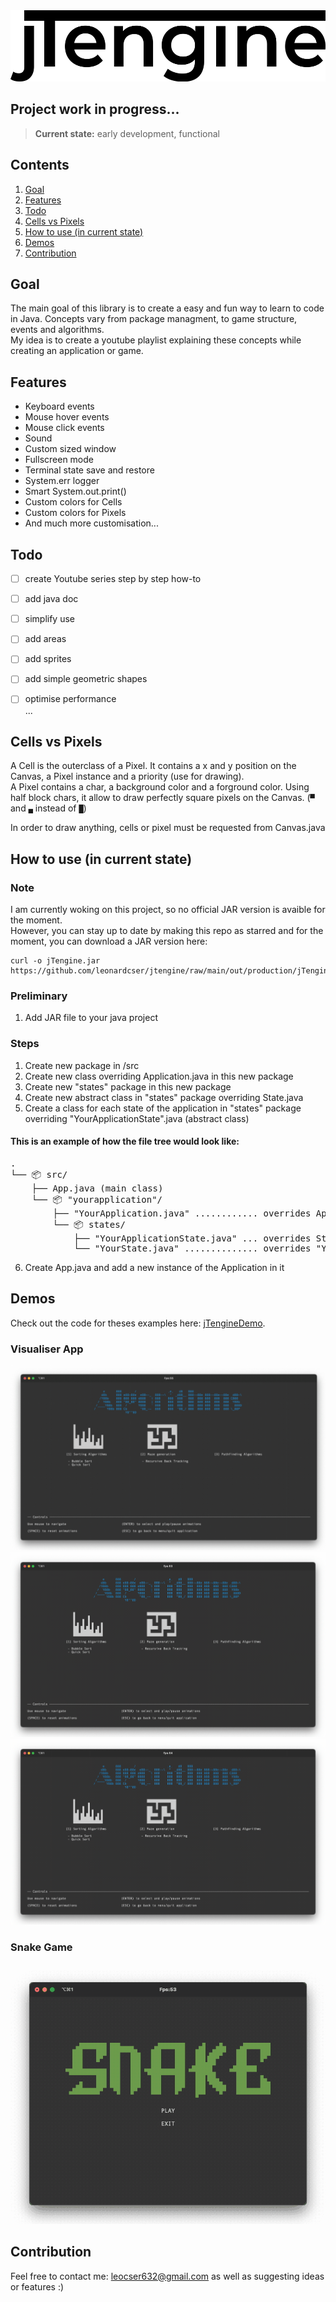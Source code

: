 <img src="res/jTengineLogo.png" alt="C++ Logo" width="514" height="114" />

## Project work in progress... 
> **Current state:** early development, functional

## Contents

1. [Goal](#goal)
2. [Features](#features)
3. [Todo](#todo)
4. [Cells vs Pixels](#cells-vs-pixels)
5. [How to use (in current state)](#how-to-use)
6. [Demos](#demos)
7. [Contribution](#contribution)


<a name="goal"></a>
## Goal
The main goal of this library is to create a easy and fun way to learn to code in Java. Concepts vary from package managment, to game structure, events and algorithms.  
My idea is to create a youtube playlist explaining these concepts while creating an application or game.


<a name="features"></a>
## Features
- Keyboard events
- Mouse hover events
- Mouse click events
- Sound
- Custom sized window
- Fullscreen mode
- Terminal state save and restore
- System.err logger
- Smart System.out.print()
- Custom colors for Cells
- Custom colors for Pixels
- And much more customisation...


<a name="todo"></a>
## Todo
- [ ] create Youtube series step by step how-to
- [ ] add java doc
- [ ] simplify use
- [ ] add areas
- [ ] add sprites
- [ ] add simple geometric shapes  
- [ ] optimise performance  
...


<a name="cells-vs-pixels"></a>
## Cells vs Pixels
A Cell is the outerclass of a Pixel. It contains a x and y position on the Canvas, a Pixel instance and a priority (use for drawing).  
A Pixel contains a char, a background color and a forground color. Using half block chars, it allow to draw perfectly square pixels on the Canvas. (`▀` and `▄` instead of `█`)


In order to draw anything, cells or pixel must be requested from Canvas.java


<a name="how-to-use"></a>
## How to use (in current state)
### Note
I am currently woking on this project, so no official JAR version is avaible for the moment.  
However, you can stay up to date by making this repo as starred and for the moment, you can download a JAR version here:
```console
curl -o jTengine.jar https://github.com/leonardcser/jtengine/raw/main/out/production/jTengine.jar
```

### Preliminary
1. Add JAR file to your java project

### Steps
1. Create new package in /src
2. Create new class overriding Application.java in this new package
3. Create new "states" package in this new package
4. Create new abstract class in "states" package overriding State.java
5. Create a class for each state of the application in "states" package overriding "YourApplicationState".java (abstract class)

#### This is an example of how the file tree would look like:
<pre>
.
└── 📦 src/
    ├── App.java (main class)
    └── 📦 "yourapplication"/
        ├── "YourApplication.java" ............ overrides Application.java
        └── 📦 states/
            ├── "YourApplicationState.java" ... overrides State.java
            └── "YourState.java" .............. overrides "YourApplicationState.java"
</pre>

6. Create App.java and add a new instance of the Application in it

<a name="demo"></a>
## Demos
Check out the code for theses examples here: [jTengineDemo](https://github.com/leonardcser/jtenginedemo).

### Visualiser App
![menuAlgorithms](res/demo/bubbleSort.gif)
![quickSort](res/demo/quickSort.gif)
![maze](res/demo/mazeGeneration.gif)

### Snake Game
![snake](res/demo/snakeGame.gif)


<a name="contribution"></a>
## Contribution
Feel free to contact me: leocser632@gmail.com as well as suggesting ideas or features :)
